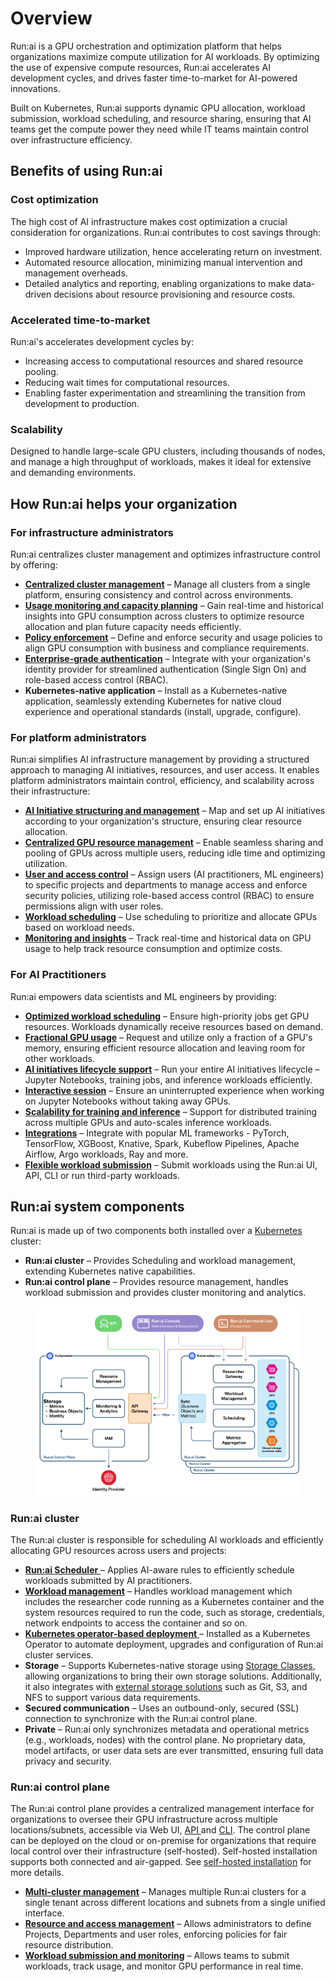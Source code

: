 # Overview

Run:ai is a GPU orchestration and optimization platform that helps organizations maximize compute utilization for AI workloads. By optimizing the use of expensive compute resources, Run:ai accelerates AI development cycles, and drives faster time-to-market for AI-powered innovations.

Built on Kubernetes, Run:ai supports dynamic GPU allocation, workload submission, workload scheduling, and resource sharing, ensuring that AI teams get the compute power they need while IT teams maintain control over infrastructure efficiency.

## Benefits of using Run:ai

### Cost optimization

The high cost of AI infrastructure makes cost optimization a crucial consideration for organizations. Run:ai contributes to cost savings through:

* Improved hardware utilization, hence accelerating return on investment.
* Automated resource allocation, minimizing manual intervention and management overheads.
* Detailed analytics and reporting, enabling organizations to make data-driven decisions about resource provisioning and resource costs.

### Accelerated time-to-market

Run:ai's accelerates development cycles by:

* Increasing access to computational resources and shared resource pooling.
* Reducing wait times for computational resources.
* Enabling faster experimentation and streamlining the transition from development to production.

### Scalability

Designed to handle large-scale GPU clusters, including thousands of nodes, and manage a high throughput of workloads, makes it ideal for extensive and demanding environments.

## How Run:ai helps your organization

### For infrastructure administrators

Run:ai centralizes cluster management and optimizes infrastructure control by offering:

* [**Centralized cluster management**](../infrastructure-procedures/clusters.md) – Manage all clusters from a single platform, ensuring consistency and control across environments.
* [**Usage monitoring and capacity planning**](../monitor-performance-and-health/) – Gain real-time and historical insights into GPU consumption across clusters to optimize resource allocation and plan future capacity needs efficiently.
* [**Policy enforcement**](../policies/policies-and-rules.md) – Define and enforce security and usage policies to align GPU consumption with business and compliance requirements.
* [**Enterprise-grade authentication**](../authentication-and-authorization/authentication-and-authorization.md) – Integrate with your organization's identity provider for streamlined authentication (Single Sign On) and role-based access control (RBAC).
* **Kubernetes-native application** – Install as a Kubernetes-native application, seamlessly extending Kubernetes for native cloud experience and operational standards (install, upgrade, configure).

### For platform administrators

Run:ai simplifies AI infrastructure management by providing a structured approach to managing AI initiatives, resources, and user access. It enables platform administrators maintain control, efficiency, and scalability across their infrastructure:

* [**AI Initiative structuring and management**](../manage-ai-initiatives/adapting-ai-initiatives.md#mapping-your-organization) – Map and set up AI initiatives according to your organization's structure, ensuring clear resource allocation.
* [**Centralized GPU resource management**](../manage-ai-initiatives/adapting-ai-initiatives.md#mapping-your-resources) – Enable seamless sharing and pooling of GPUs across multiple users, reducing idle time and optimizing utilization.
* [**User and access control**](../manage-ai-initiatives/adapting-ai-initiatives.md#assigning-users-to-projects-and-departments) – Assign users (AI practitioners, ML engineers) to specific projects and departments to manage access and enforce security policies, utilizing role-based access control (RBAC) to ensure permissions align with user roles.
* [**Workload scheduling**](../scheduling-and-resource-optimization/scheduling/how-the-scheduler-works.md) – Use scheduling to prioritize and allocate GPUs based on workload needs.
* [**Monitoring and insights**](../monitor-performance-and-health/) – Track real-time and historical data on GPU usage to help track resource consumption and optimize costs.

### For AI Practitioners

Run:ai empowers data scientists and ML engineers by providing:

* [**Optimized workload scheduling**](../scheduling-and-resource-optimization/scheduling/how-the-scheduler-works.md) – Ensure high-priority jobs get GPU resources. Workloads dynamically receive resources based on demand.
* [**Fractional GPU usage**](../scheduling-and-resource-optimization/resource-optimization/gpu-fractions.md) – Request and utilize only a fraction of a GPU's memory, ensuring efficient resource allocation and leaving room for other workloads.
* [**AI initiatives lifecycle support**](../workloads-in-runai/introduction-to-workloads.md) – Run your entire AI initiatives lifecycle – Jupyter Notebooks, training jobs, and inference workloads efficiently.
* [**Interactive session**](../workloads-in-runai/workload-types.md) – Ensure an uninterrupted experience when working on Jupyter Notebooks without taking away GPUs.
* [**Scalability for training and inference**](../workloads-in-runai/workload-types.md) – Support for distributed training across multiple GPUs and auto-scales inference workloads.
* [**Integrations**](https://docs.run.ai/latest/platform-admin/integrations/integration-overview/) – Integrate with popular ML frameworks - PyTorch, TensorFlow, XGBoost, Knative, Spark, Kubeflow Pipelines, Apache Airflow, Argo workloads, Ray and more.
* [**Flexible workload submission**](../workloads-in-runai/introduction-to-workloads.md) – Submit workloads using the Run:ai UI, API, CLI or run third-party workloads.

## Run:ai system components

Run:ai is made up of two components both installed over a [Kubernetes](https://kubernetes.io) cluster:

* **Run:ai cluster** – Provides Scheduling and workload management, extending Kubernetes native capabilities.
* **Run:ai control plane** – Provides resource management, handles workload submission and provides cluster monitoring and analytics.

<figure><img src="../.gitbook/assets/multi-cluster-architecture.png" alt=""><figcaption></figcaption></figure>

### Run:ai cluster

The Run:ai cluster is responsible for scheduling AI workloads and efficiently allocating GPU resources across users and projects:

* [**Run:ai Scheduler** ](../scheduling-and-resource-optimization/scheduling/runai-scheduler-concepts-and-principles.md)– Applies AI-aware rules to efficiently schedule workloads submitted by AI practitioners.
* [**Workload management**](../workloads-in-runai/introduction-to-workloads.md) – Handles workload management which includes the researcher code running as a Kubernetes container and the system resources required to run the code, such as storage, credentials, network endpoints to access the container and so on.
* [**Kubernetes operator-based deployment** ](https://kubernetes.io/docs/concepts/extend-kubernetes/operator/)– Installed as a Kubernetes Operator to automate deployment, upgrades and configuration of Run:ai cluster services.
* **Storage** – Supports Kubernetes-native storage using [Storage Classes](https://kubernetes.io/docs/concepts/storage/storage-classes/), allowing organizations to bring their own storage solutions. Additionally, it also integrates with [external storage solutions](../workloads-in-runai/workload-assets/datasources.md) such as Git, S3, and NFS to support various data requirements.
* **Secured communication** – Uses an outbound-only, secured (SSL) connection to synchronize with the Run:ai control plane.
* **Private** – Run:ai only synchronizes metadata and operational metrics (e.g., workloads, nodes) with the control plane. No proprietary data, model artifacts, or user data sets are ever transmitted, ensuring full data privacy and security.

### Run:ai control plane

The Run:ai control plane provides a centralized management interface for organizations to oversee their GPU infrastructure across multiple locations/subnets, accessible via Web UI, [API ](../api-reference/admin-rest-api/overview.md)and [CLI](../cli-reference/runai.md). The control plane can be deployed on the cloud or on-premise for organizations that require local control over their infrastructure (self-hosted). Self-hosted installation supports both connected and air-gapped. See [self-hosted installation](../self-hosted-installation/installation/) for more details.

* [**Multi-cluster management**](../infrastructure-procedures/clusters.md) – Manages multiple Run:ai clusters for a single tenant across different locations and subnets from a single unified interface.
* [**Resource and access management**](../manage-ai-initiatives/adapting-ai-initiatives.md) – Allows administrators to define Projects, Departments and user roles, enforcing policies for fair resource distribution.
* [**Workload submission and monitoring**](../workloads-in-runai/workloads.md) – Allows teams to submit workloads, track usage, and monitor GPU performance in real time.
